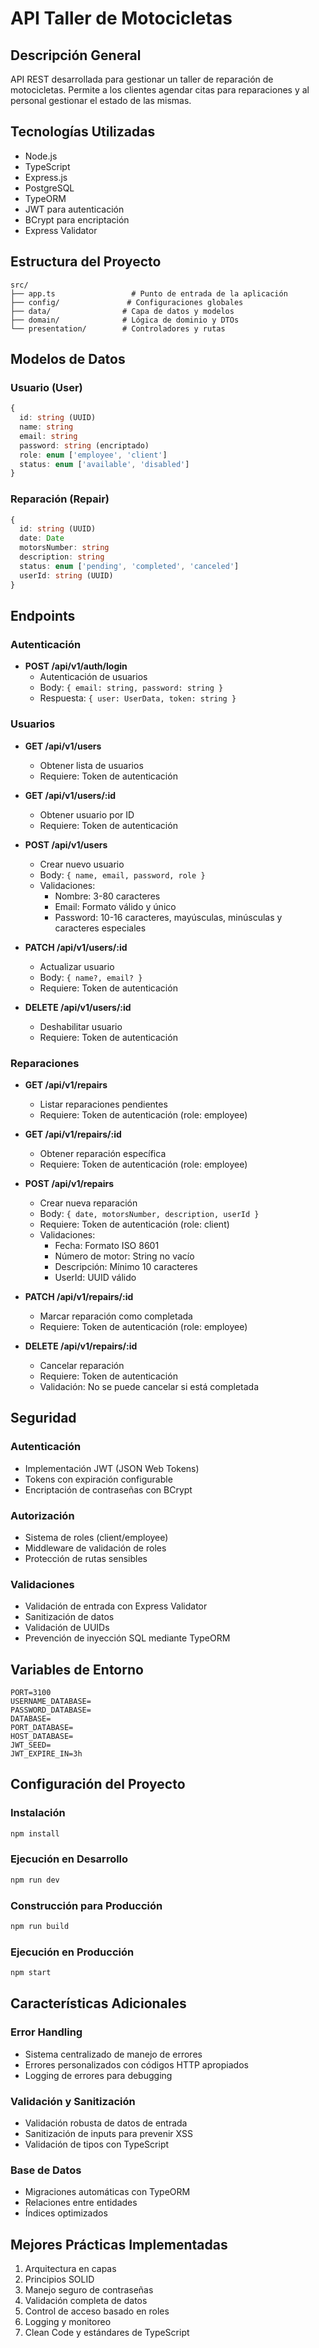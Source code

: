 # API Taller de Motocicletas

## Descripción General
API REST desarrollada para gestionar un taller de reparación de motocicletas. Permite a los clientes agendar citas para reparaciones y al personal gestionar el estado de las mismas.

## Tecnologías Utilizadas
- Node.js
- TypeScript
- Express.js
- PostgreSQL
- TypeORM
- JWT para autenticación
- BCrypt para encriptación
- Express Validator

## Estructura del Proyecto
```
src/
├── app.ts                 # Punto de entrada de la aplicación
├── config/               # Configuraciones globales
├── data/                # Capa de datos y modelos
├── domain/              # Lógica de dominio y DTOs
└── presentation/        # Controladores y rutas
```

## Modelos de Datos

### Usuario (User)
```typescript
{
  id: string (UUID)
  name: string
  email: string
  password: string (encriptado)
  role: enum ['employee', 'client']
  status: enum ['available', 'disabled']
}
```

### Reparación (Repair)
```typescript
{
  id: string (UUID)
  date: Date
  motorsNumber: string
  description: string
  status: enum ['pending', 'completed', 'canceled']
  userId: string (UUID)
}
```

## Endpoints

### Autenticación
- **POST /api/v1/auth/login**
  - Autenticación de usuarios
  - Body: `{ email: string, password: string }`
  - Respuesta: `{ user: UserData, token: string }`

### Usuarios
- **GET /api/v1/users**
  - Obtener lista de usuarios
  - Requiere: Token de autenticación

- **GET /api/v1/users/:id**
  - Obtener usuario por ID
  - Requiere: Token de autenticación

- **POST /api/v1/users**
  - Crear nuevo usuario
  - Body: `{ name, email, password, role }`
  - Validaciones:
    - Nombre: 3-80 caracteres
    - Email: Formato válido y único
    - Password: 10-16 caracteres, mayúsculas, minúsculas y caracteres especiales

- **PATCH /api/v1/users/:id**
  - Actualizar usuario
  - Body: `{ name?, email? }`
  - Requiere: Token de autenticación

- **DELETE /api/v1/users/:id**
  - Deshabilitar usuario
  - Requiere: Token de autenticación

### Reparaciones
- **GET /api/v1/repairs**
  - Listar reparaciones pendientes
  - Requiere: Token de autenticación (role: employee)

- **GET /api/v1/repairs/:id**
  - Obtener reparación específica
  - Requiere: Token de autenticación (role: employee)

- **POST /api/v1/repairs**
  - Crear nueva reparación
  - Body: `{ date, motorsNumber, description, userId }`
  - Requiere: Token de autenticación (role: client)
  - Validaciones:
    - Fecha: Formato ISO 8601
    - Número de motor: String no vacío
    - Descripción: Mínimo 10 caracteres
    - UserId: UUID válido

- **PATCH /api/v1/repairs/:id**
  - Marcar reparación como completada
  - Requiere: Token de autenticación (role: employee)

- **DELETE /api/v1/repairs/:id**
  - Cancelar reparación
  - Requiere: Token de autenticación
  - Validación: No se puede cancelar si está completada

## Seguridad

### Autenticación
- Implementación JWT (JSON Web Tokens)
- Tokens con expiración configurable
- Encriptación de contraseñas con BCrypt

### Autorización
- Sistema de roles (client/employee)
- Middleware de validación de roles
- Protección de rutas sensibles

### Validaciones
- Validación de entrada con Express Validator
- Sanitización de datos
- Validación de UUIDs
- Prevención de inyección SQL mediante TypeORM

## Variables de Entorno
```env
PORT=3100
USERNAME_DATABASE=
PASSWORD_DATABASE=
DATABASE=
PORT_DATABASE=
HOST_DATABASE=
JWT_SEED=
JWT_EXPIRE_IN=3h
```

## Configuración del Proyecto

### Instalación
```bash
npm install
```

### Ejecución en Desarrollo
```bash
npm run dev
```

### Construcción para Producción
```bash
npm run build
```

### Ejecución en Producción
```bash
npm start
```

## Características Adicionales

### Error Handling
- Sistema centralizado de manejo de errores
- Errores personalizados con códigos HTTP apropiados
- Logging de errores para debugging

### Validación y Sanitización
- Validación robusta de datos de entrada
- Sanitización de inputs para prevenir XSS
- Validación de tipos con TypeScript

### Base de Datos
- Migraciones automáticas con TypeORM
- Relaciones entre entidades
- Índices optimizados

## Mejores Prácticas Implementadas
1. Arquitectura en capas
2. Principios SOLID
3. Manejo seguro de contraseñas
4. Validación completa de datos
5. Control de acceso basado en roles
6. Logging y monitoreo
7. Clean Code y estándares de TypeScript
